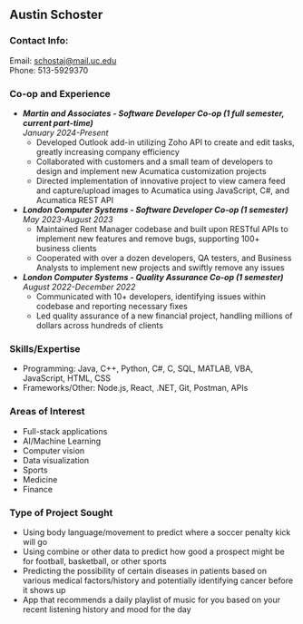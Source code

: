 ## Austin Schoster

### **Contact Info:**  
Email: schostaj@mail.uc.edu  
Phone: 513-5929370

### **Co-op and Experience**  
- ***Martin and Associates - Software Developer Co-op (1 full semester, current part-time)***  
*January 2024-Present*
  - Developed Outlook add-in utilizing Zoho API to create and edit tasks, greatly increasing company efficiency
  - Collaborated with customers and a small team of developers to design and implement new Acumatica customization projects
  - Directed implementation of innovative project to view camera feed and capture/upload images to  Acumatica using JavaScript, C#, and Acumatica REST API
- ***London Computer Systems - Software Developer Co-op (1 semester)***  
*May 2023-August 2023*
  - Maintained Rent Manager codebase and built upon RESTful APIs to implement new features and remove bugs, supporting 100+ business clients
  - Cooperated with over a dozen developers, QA testers, and Business Analysts to implement new projects and swiftly remove any issues
- ***London Computer Systems - Quality Assurance Co-op (1 semester)***  
*August 2022-December 2022*
  - Communicated with 10+ developers, identifying issues within codebase and reporting necessary fixes
  - Led quality assurance of a new financial project, handling millions of dollars across hundreds of clients

### **Skills/Expertise**  
- Programming: Java, C++, Python, C#, C, SQL, MATLAB, VBA, JavaScript, HTML, CSS
- Frameworks/Other: Node.js, React, .NET, Git, Postman, APIs

### **Areas of Interest**  
- Full-stack applications
- AI/Machine Learning
- Computer vision
- Data visualization
- Sports
- Medicine
- Finance

### **Type of Project Sought**  
- Using body language/movement to predict where a soccer penalty kick will go
- Using combine or other data to predict how good a prospect might be for football, basketball, or other sports
- Predicting the possibility of certain diseases in patients based on various medical factors/history and potentially identifying cancer before it shows up
- App that recommends a daily playlist of music for you based on your recent listening history and mood for the day
